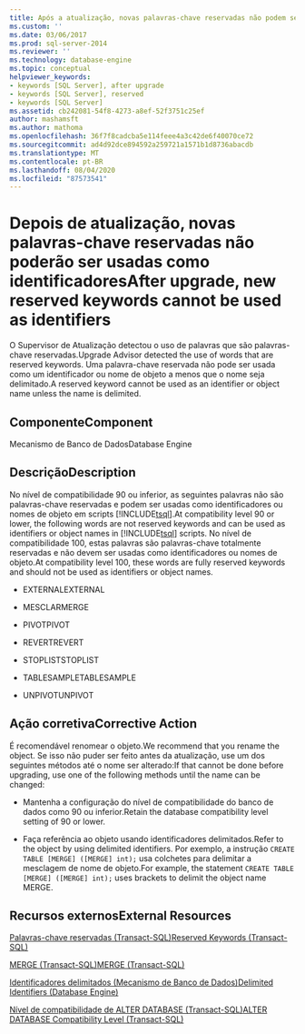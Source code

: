 ```yaml
---
title: Após a atualização, novas palavras-chave reservadas não podem ser usadas como identificadores | Microsoft Docs
ms.custom: ''
ms.date: 03/06/2017
ms.prod: sql-server-2014
ms.reviewer: ''
ms.technology: database-engine
ms.topic: conceptual
helpviewer_keywords:
- keywords [SQL Server], after upgrade
- keywords [SQL Server], reserved
- keywords [SQL Server]
ms.assetid: cb242081-54f8-4273-a8ef-52f3751c25ef
author: mashamsft
ms.author: mathoma
ms.openlocfilehash: 36f7f8cadcba5e114feee4a3c42de6f40070ce72
ms.sourcegitcommit: ad4d92dce894592a259721a1571b1d8736abacdb
ms.translationtype: MT
ms.contentlocale: pt-BR
ms.lasthandoff: 08/04/2020
ms.locfileid: "87573541"
---
```

# <a name="after-upgrade-new-reserved-keywords-cannot-be-used-as-identifiers"></a><span data-ttu-id="7289c-102">Depois de atualização, novas palavras-chave reservadas não poderão ser usadas como identificadores</span><span class="sxs-lookup"><span data-stu-id="7289c-102">After upgrade, new reserved keywords cannot be used as identifiers</span></span>
  <span data-ttu-id="7289c-103">O Supervisor de Atualização detectou o uso de palavras que são palavras-chave reservadas.</span><span class="sxs-lookup"><span data-stu-id="7289c-103">Upgrade Advisor detected the use of words that are reserved keywords.</span></span> <span data-ttu-id="7289c-104">Uma palavra-chave reservada não pode ser usada como um identificador ou nome de objeto a menos que o nome seja delimitado.</span><span class="sxs-lookup"><span data-stu-id="7289c-104">A reserved keyword cannot be used as an identifier or object name unless the name is delimited.</span></span>  
  
## <a name="component"></a><span data-ttu-id="7289c-105">Componente</span><span class="sxs-lookup"><span data-stu-id="7289c-105">Component</span></span>  
 <span data-ttu-id="7289c-106">Mecanismo de Banco de Dados</span><span class="sxs-lookup"><span data-stu-id="7289c-106">Database Engine</span></span>  
  
## <a name="description"></a><span data-ttu-id="7289c-107">Descrição</span><span class="sxs-lookup"><span data-stu-id="7289c-107">Description</span></span>  
 <span data-ttu-id="7289c-108">No nível de compatibilidade 90 ou inferior, as seguintes palavras não são palavras-chave reservadas e podem ser usadas como identificadores ou nomes de objeto em scripts [!INCLUDE[tsql](../../includes/tsql-md.md)].</span><span class="sxs-lookup"><span data-stu-id="7289c-108">At compatibility level 90 or lower, the following words are not reserved keywords and can be used as identifiers or object names in [!INCLUDE[tsql](../../includes/tsql-md.md)] scripts.</span></span> <span data-ttu-id="7289c-109">No nível de compatibilidade 100, estas palavras são palavras-chave totalmente reservadas e não devem ser usadas como identificadores ou nomes de objeto.</span><span class="sxs-lookup"><span data-stu-id="7289c-109">At compatibility level 100, these words are fully reserved keywords and should not be used as identifiers or object names.</span></span>  
  
-   <span data-ttu-id="7289c-110">EXTERNAL</span><span class="sxs-lookup"><span data-stu-id="7289c-110">EXTERNAL</span></span>  
  
-   <span data-ttu-id="7289c-111">MESCLAR</span><span class="sxs-lookup"><span data-stu-id="7289c-111">MERGE</span></span>  
  
-   <span data-ttu-id="7289c-112">PIVOT</span><span class="sxs-lookup"><span data-stu-id="7289c-112">PIVOT</span></span>  
  
-   <span data-ttu-id="7289c-113">REVERT</span><span class="sxs-lookup"><span data-stu-id="7289c-113">REVERT</span></span>  
  
-   <span data-ttu-id="7289c-114">STOPLIST</span><span class="sxs-lookup"><span data-stu-id="7289c-114">STOPLIST</span></span>  
  
-   <span data-ttu-id="7289c-115">TABLESAMPLE</span><span class="sxs-lookup"><span data-stu-id="7289c-115">TABLESAMPLE</span></span>  
  
-   <span data-ttu-id="7289c-116">UNPIVOT</span><span class="sxs-lookup"><span data-stu-id="7289c-116">UNPIVOT</span></span>  
  
## <a name="corrective-action"></a><span data-ttu-id="7289c-117">Ação corretiva</span><span class="sxs-lookup"><span data-stu-id="7289c-117">Corrective Action</span></span>  
 <span data-ttu-id="7289c-118">É recomendável renomear o objeto.</span><span class="sxs-lookup"><span data-stu-id="7289c-118">We recommend that you rename the object.</span></span> <span data-ttu-id="7289c-119">Se isso não puder ser feito antes da atualização, use um dos seguintes métodos até o nome ser alterado:</span><span class="sxs-lookup"><span data-stu-id="7289c-119">If that cannot be done before upgrading, use one of the following methods until the name can be changed:</span></span>  
  
-   <span data-ttu-id="7289c-120">Mantenha a configuração do nível de compatibilidade do banco de dados como 90 ou inferior.</span><span class="sxs-lookup"><span data-stu-id="7289c-120">Retain the database compatibility level setting of 90 or lower.</span></span>  
  
-   <span data-ttu-id="7289c-121">Faça referência ao objeto usando identificadores delimitados.</span><span class="sxs-lookup"><span data-stu-id="7289c-121">Refer to the object by using delimited identifiers.</span></span> <span data-ttu-id="7289c-122">Por exemplo, a instrução `CREATE TABLE [MERGE] ([MERGE] int);` usa colchetes para delimitar a mesclagem de nome de objeto.</span><span class="sxs-lookup"><span data-stu-id="7289c-122">For example, the statement `CREATE TABLE [MERGE] ([MERGE] int);` uses brackets to delimit the object name MERGE.</span></span>  
  
## <a name="external-resources"></a><span data-ttu-id="7289c-123">Recursos externos</span><span class="sxs-lookup"><span data-stu-id="7289c-123">External Resources</span></span>  
 [<span data-ttu-id="7289c-124">Palavras-chave reservadas &#40;Transact-SQL&#41;</span><span class="sxs-lookup"><span data-stu-id="7289c-124">Reserved Keywords &#40;Transact-SQL&#41;</span></span>](/sql/t-sql/language-elements/reserved-keywords-transact-sql)  
  
 [<span data-ttu-id="7289c-125">MERGE &#40;Transact-SQL&#41;</span><span class="sxs-lookup"><span data-stu-id="7289c-125">MERGE &#40;Transact-SQL&#41;</span></span>](/sql/t-sql/statements/merge-transact-sql)  
  
 [<span data-ttu-id="7289c-126">Identificadores delimitados (Mecanismo de Banco de Dados)</span><span class="sxs-lookup"><span data-stu-id="7289c-126">Delimited Identifiers (Database Engine)</span></span>](https://go.microsoft.com/fwlink/?LinkId=112509)  
  
 [<span data-ttu-id="7289c-127">Nível de compatibilidade de ALTER DATABASE &#40;Transact-SQL&#41;</span><span class="sxs-lookup"><span data-stu-id="7289c-127">ALTER DATABASE Compatibility Level &#40;Transact-SQL&#41;</span></span>](/sql/t-sql/statements/alter-database-transact-sql-compatibility-level)  
  
  
